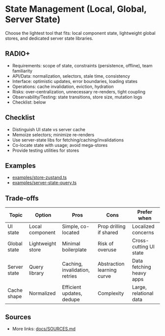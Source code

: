 # State Management (Local, Global, Server State)

Choose the lightest tool that fits: local component state, lightweight global stores, and dedicated server state libraries.

## RADIO+
- Requirements: scope of state, constraints (persistence, offline), team familiarity
- API/Data: normalization, selectors, stale time, consistency
- Interface: optimistic updates, error boundaries, loading states
- Operations: cache invalidation, eviction, hydration
- Risks: over-centralization, unnecessary re-renders, tight coupling
- Observability/Testing: state transitions, store size, mutation logs
- Checklist: below

## Checklist
- Distinguish UI state vs server cache
- Memoize selectors; minimize re-renders
- Use server-state libs for fetching/caching/invalidations
- Co-locate state with usage; avoid mega-stores
- Provide testing utilities for stores

## Examples
- [examples/store-zustand.ts](./examples/store-zustand.ts)
- [examples/server-state-query.ts](./examples/server-state-query.ts)

## Trade-offs

| Topic        | Option               | Pros                               | Cons                              | Prefer when |
|--------------|----------------------|------------------------------------|-----------------------------------|-------------|
| UI state     | Local component      | Simple, co-located                 | Prop drilling if shared           | Localized concerns |
| Global state | Lightweight store    | Minimal boilerplate                | Risk of overuse                   | Cross-cutting UI state |
| Server state | Query library        | Caching, invalidation, retries     | Abstraction learning curve        | Data fetching heavy apps |
| Cache shape  | Normalized           | Efficient updates, dedupe          | Complexity                        | Large, relational data |

## Sources
- More links: [docs/SOURCES.md](../../docs/SOURCES.md)
